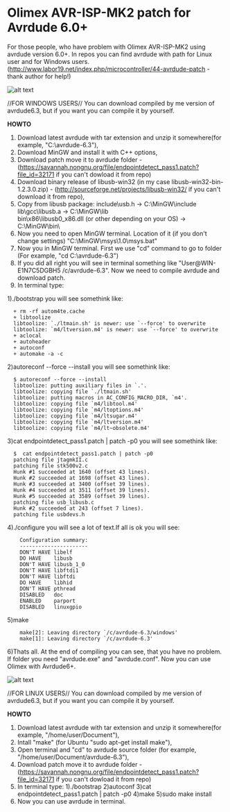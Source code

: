 # Olimex AVR-ISP-MK2 patch for Avrdude 6.0+
For those people, who have problem with Olimex AVR-ISP-MK2 using avrdude version 6.0+. In repos you can find avrdude with path for Linux user and for Windows users. (http://www.labor19.net/index.php/microcontroller/44-avrdude-patch - thank author for help!)

![alt text](https://pbs.twimg.com/profile_images/1064689507260190720/U54M_YbJ_400x400.jpg)

//FOR WINDOWS USERS//
You can download compiled by me version of avrdude6.3, but if you want you can compile it by yourself.

__HOWTO__

1. Download latest avrdude with tar extension and unzip it somewhere(for example, "C:\avrdude-6.3"),
2. Download MinGW and install it with C++ options,
3. Download patch move it to avrdude folder - (https://savannah.nongnu.org/file/endpointdetect_pass1.patch?file_id=32171 if you can't dowload it from repo)
4. Download binary release of libusb-win32 (in my case libusb-win32-bin-1.2.3.0.zip) - (http://sourceforge.net/projects/libusb-win32/ if you can't download it from repo),
5. Copy from libusb package:
  include\usb.h    -> C:\MinGW\include\
  lib\gcc\libusb.a -> C:\MinGW\lib\
  bin\x86\libusb0_x86.dll (or other depending on your OS) -> C:\MinGW\bin\
6. Now you need to open MinGW terminal. Location of it (if you don't change settings) "C:\MinGW\msys\1.0\msys.bat"
7. Now you in MinGW terminal. First we use "cd" command to go to folder (For example, "cd C:\avrdude-6.3")
8. If you did all right you will see in terminal something like "User@WIN-E1N7C5DGBH5 /c/avrdude-6.3". Now we need to compile avrdude and download patch.
9. In terminal type:

  1)./bootstrap
    you will see somethink like:
    
      + rm -rf autom4te.cache
      + libtoolize
      libtoolize: `./ltmain.sh' is newer: use `--force' to overwrite
      libtoolize: `m4/ltversion.m4' is newer: use `--force' to overwrite
      + aclocal
      + autoheader
      + autoconf
      + automake -a -c

  2)autoreconf --force --install
    you will see somethink like:
    
      $ autoreconf --force --install
      libtoolize: putting auxiliary files in `.'.
      libtoolize: copying file `./ltmain.sh'
      libtoolize: putting macros in AC_CONFIG_MACRO_DIR, `m4'.
      libtoolize: copying file `m4/libtool.m4'
      libtoolize: copying file `m4/ltoptions.m4'
      libtoolize: copying file `m4/ltsugar.m4'
      libtoolize: copying file `m4/ltversion.m4'
      libtoolize: copying file `m4/lt~obsolete.m4'
      
  3)cat endpointdetect_pass1.patch | patch -p0
    you will see somethink like:
      
      $  cat endpointdetect_pass1.patch | patch -p0
      patching file jtagmkII.c
      patching file stk500v2.c
      Hunk #1 succeeded at 1640 (offset 43 lines).
      Hunk #2 succeeded at 1698 (offset 43 lines).
      Hunk #3 succeeded at 3400 (offset 39 lines).
      Hunk #4 succeeded at 3511 (offset 39 lines).
      Hunk #5 succeeded at 3589 (offset 39 lines).
      patching file usb_libusb.c
      Hunk #2 succeeded at 243 (offset 7 lines).
      patching file usbdevs.h
 
  4)./configure
    you will see a lot of text.If all is ok you will see:
    
        Configuration summary:
        ----------------------
        DON'T HAVE libelf
        DO HAVE    libusb
        DON'T HAVE libusb_1_0
        DON'T HAVE libftdi1
        DON'T HAVE libftdi
        DO HAVE    libhid
        DON'T HAVE pthread
        DISABLED   doc
        ENABLED    parport
        DISABLED   linuxgpio
    
  5)make
    
        make[2]: Leaving directory `/c/avrdude-6.3/windows'
        make[1]: Leaving directory `/c/avrdude-6.3'
  
  6)Thats all. At the end of compiling you can see, that you have no problem. If folder you need "avrdude.exe" and "avrdude.conf". Now       you can use Olimex with Avrdude6+.
      
        
![alt text](http://penguin.su/im_pic_article/123.jpg)

//FOR LINUX USERS//
You can download compiled by me version of avrdude6.3, but if you want you can compile it by yourself.

__HOWTO__

1. Download latest avrdude with tar extension and unzip it somewhere(for example, "/home/user/Document"),
2. Intall "make" (for Ubuntu "sudo apt-get install make"),
3. Open terminal and "cd" to avrdude source folder (for example, "/home/user/Document/avrdude-6.3"),
5. Download patch move it to avrdude folder - (https://savannah.nongnu.org/file/endpointdetect_pass1.patch?file_id=32171 if you can't dowload it from repo)
6. In terminal type:
  1)./bootstrap
  2)autoconf
  3)cat endpointdetect_pass1.patch | patch -p0
  4)make
  5)sudo make install
7. Now you can use avrdude in terminal.
